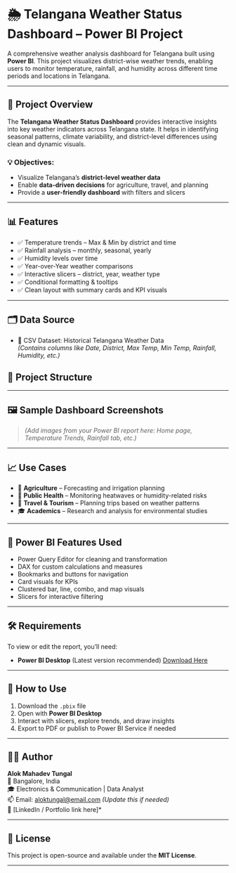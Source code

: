 # 🌦 Telangana Weather Status Dashboard – Power BI Project

A comprehensive weather analysis dashboard for Telangana built using **Power BI**. This project visualizes district-wise weather trends, enabling users to monitor temperature, rainfall, and humidity across different time periods and locations in Telangana.

---

## 📌 Project Overview

The **Telangana Weather Status Dashboard** provides interactive insights into key weather indicators across Telangana state. It helps in identifying seasonal patterns, climate variability, and district-level differences using clean and dynamic visuals.

### 💡 Objectives:
- Visualize Telangana’s **district-level weather data**
- Enable **data-driven decisions** for agriculture, travel, and planning
- Provide a **user-friendly dashboard** with filters and slicers

---

## 📊 Features

- ✅ Temperature trends – Max & Min by district and time
- ✅ Rainfall analysis – monthly, seasonal, yearly
- ✅ Humidity levels over time
- ✅ Year-over-Year weather comparisons
- ✅ Interactive slicers – district, year, weather type
- ✅ Conditional formatting & tooltips
- ✅ Clean layout with summary cards and KPI visuals

---

## 🗂 Data Source

- 📄 CSV Dataset: Historical Telangana Weather Data  
  *(Contains columns like Date, District, Max Temp, Min Temp, Rainfall, Humidity, etc.)*


## 📁 Project Structure

---

## 🖼 Sample Dashboard Screenshots

> *(Add images from your Power BI report here: Home page, Temperature Trends, Rainfall tab, etc.)*

---

## 📈 Use Cases

- 🚜 **Agriculture** – Forecasting and irrigation planning  
- 🏥 **Public Health** – Monitoring heatwaves or humidity-related risks  
- 🧳 **Travel & Tourism** – Planning trips based on weather patterns  
- 🎓 **Academics** – Research and analysis for environmental studies  

---

## 🔧 Power BI Features Used

- Power Query Editor for cleaning and transformation  
- DAX for custom calculations and measures  
- Bookmarks and buttons for navigation  
- Card visuals for KPIs  
- Clustered bar, line, combo, and map visuals  
- Slicers for interactive filtering  

---

## 🛠 Requirements

To view or edit the report, you’ll need:

- **Power BI Desktop** (Latest version recommended)
  [Download Here](https://powerbi.microsoft.com/en-us/desktop/)

---

## 🚀 How to Use

1. Download the `.pbix` file  
2. Open with **Power BI Desktop**  
3. Interact with slicers, explore trends, and draw insights  
4. Export to PDF or publish to Power BI Service if needed

---

## 👨‍💻 Author

**Alok Mahadev Tungal**  
📍 Bangalore, India  
🎓 Electronics & Communication | Data Analyst  
📫 Email: aloktungal@email.com *(Update this if needed)*  
📁 [LinkedIn / Portfolio link here]*

---

## 📄 License

This project is open-source and available under the **MIT License**.

---



